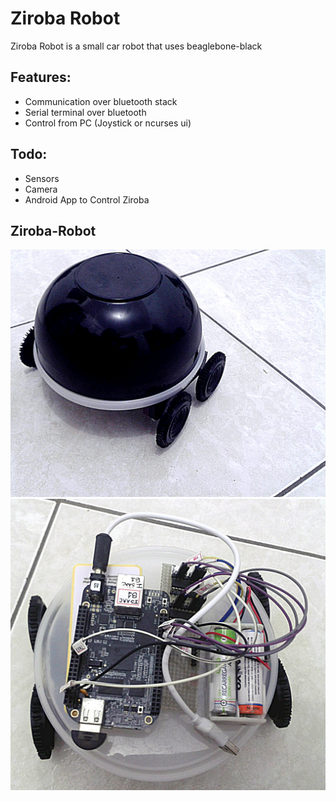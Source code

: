 Ziroba Robot
============

 Ziroba Robot is a small car robot that uses beaglebone-black
 
Features:
---------

   * Communication over bluetooth stack
   * Serial terminal over bluetooth
   * Control from PC (Joystick or ncurses ui)   

Todo:
-----

   * Sensors
   * Camera
   * Android App to Control Ziroba


Ziroba-Robot
------------
![alt tag](https://github.com/ismaia/ziroba/raw/master/docs/ziroba.jpg)
![alt tag](https://github.com/ismaia/ziroba/raw/master/docs/ziroba_circuits.jpg)

